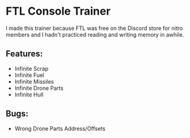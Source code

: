 # FTL Console Trainer

I made this trainer because FTL was free on the Discord store for nitro members and I hadn't practiced reading and writing memory in awhile.

## Features:
* Infinite Scrap
* Infinite Fuel
* Infinite Missiles
* Infinite Drone Parts
* Infinite Hull

## Bugs:
* Wrong Drone Parts Address/Offsets